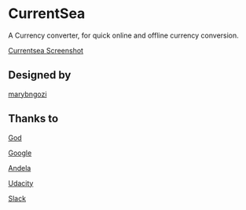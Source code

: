 CurrentSea
==========

A Currency converter, for quick online and offline currency conversion.

[Currentsea Screenshot](https://github.com/marybngozi/currentsea/blob/master/currentsea.png)

Designed by
-----------

[marybngozi](https://twitter.com/marybngozi/)

Thanks to
---------

[God](https://www.biblegateway.com/)

[Google](https://www.google.com/)

[Andela](https://andela.com)

[Udacity](https://www.udacity.com/)

[Slack](https://slack.com/)
